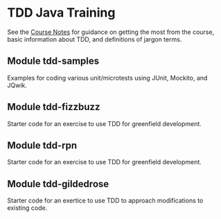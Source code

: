 # TDD Java Training

See the [Course Notes](docs/Course_Notes.md) for guidance on getting the most from the course, basic information about TDD, and definitions of jargon terms. 

## Module tdd-samples 

Examples for coding various unit/microtests using JUnit, Mockito, and JQwik.

## Module tdd-fizzbuzz 

Starter code for an exercise to use TDD for greenfield development. 

## Module tdd-rpn

Starter code for an exercise to use TDD for greenfield development. 

## Module tdd-gildedrose

Starter code for an exertice to use TDD to approach modifications to existing code.

